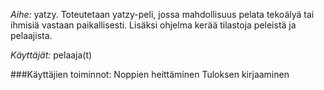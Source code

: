 _Aihe:_ yatzy. Toteutetaan yatzy-peli, jossa mahdollisuus pelata tekoälyä tai ihmisiä vastaan paikallisesti. Lisäksi ohjelma kerää tilastoja peleistä ja pelaajista.

_Käyttäjät:_ pelaaja(t)

###Käyttäjien toiminnot:
Noppien heittäminen
Tuloksen kirjaaminen
